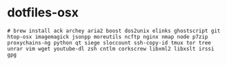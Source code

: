 dotfiles-osx
============

    # brew install ack archey aria2 boost dos2unix elinks ghostscript git htop-osx imagemagick jsonpp moreutils ncftp nginx nmap node p7zip proxychains-ng python qt siege sloccount ssh-copy-id tmux tor tree unrar vim wget youtube-dl zsh cntlm corkscrew libxml2 libxslt irssi gpg
